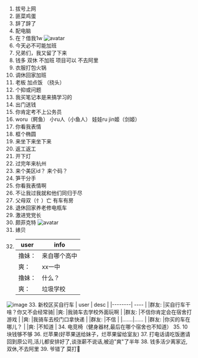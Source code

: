 1. 拔号上网
2. 匪菜鸡蛋
3. 辞了辞了
4. 配电脑
5. 在？借我1w
![avatar](https://user-images.githubusercontent.com/38839213/156331935-cf35d160-9fb2-473e-a114-b47815f65184.jpg)
6. 今天必不可能加班
7. 兄弟们，我又留了下来
8. 钱多  双休  不加班  项目可以  不去阿里
9. 衣服打包火锅
10. 调休回家加班
11. 老板 加点饭 （挠头）
12. 个抑或问题
13. 我买笔记本是来搞学习的
14. 出门送钱
15. 你肯定考不上公务员
16. woru（鳄鱼）  小ru人（小鱼人） 娃娃ru  jin姬（剑姬）
17. 你看我表情
18. 框个椭圆
19. 来坐下来坐下来
20. 返工返工
21. 开下灯
22. 过完年来杭州
23. 来个美区id？ 来个码？
24. 笋干分手
25. 你看我表情啊
26. 不让我过我就和他们同归于尽
27. 父母双（忄）亡 有车有房
28. 退休回家养老修电瓶车
29. 激进党党长
30. 颇菲克特
![avatar](https://user-images.githubusercontent.com/38839213/156115683-dcd747b5-6865-48bb-ab7c-451ebb6ef507.gif)
31. 婊贝 
32. | user   | info   |
    |--------| ----  |
    | 撸妹： | 来自哪个高中 |
    | 爽：  | xx一中   | 
    | 撸妹： | 什么？    |
    | 爽：  | 垃圾学校   |
![image](https://user-images.githubusercontent.com/57881573/156129244-e5680754-e573-40f5-b604-744ff56333fc.png)
33. 新校区买自行车
    |   user     |    desc   |
    |--------| ----  |
    |群友:  |买自行车干啥？你又不会经常骑|
    |爽:    |我骑车去学校外面玩啊       |
    |群友:  |不信你肯定会在宿舍打游戏    |
    |爽:    |我骑车去校门口拿快递       |
    |群友:  |不信                    |
    |.......|......                 |
    |群友:  |你买的车在哪儿？          |
    |爽:    |不知道                  |
34. 电竞椅（健身器材,最后在哪个宿舍也不知道）
35. 10块钱够不够
36. 烂苹果(好苹果送给妹子，烂苹果留给室友)
37. 打电话请吃饭邀请回到原公司,活儿都安排好了,谈涨薪不说话,被迫"爽"了半年
38. 钱多活少离家近,双休,不去阿里
39. 爷错了 莫打👴
